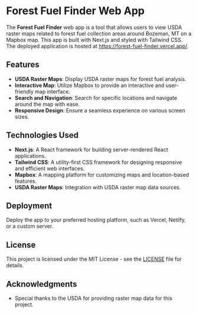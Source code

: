# Forest Fuel Finder Web App

The **Forest Fuel Finder** web app is a tool that allows users to view USDA raster maps related to forest fuel collection areas around Bozeman, MT on a Mapbox map. This app is built with Next.js and styled with Tailwind CSS. The deployed application is hosted at https://forest-fuel-finder.vercel.app/. 

## Features

- **USDA Raster Maps**: Display USDA raster maps for forest fuel analysis.
- **Interactive Map**: Utilize Mapbox to provide an interactive and user-friendly map interface.
- **Search and Navigation**: Search for specific locations and navigate around the map with ease.
- **Responsive Design**: Ensure a seamless experience on various screen sizes.

## Technologies Used

- **Next.js**: A React framework for building server-rendered React applications.
- **Tailwind CSS**: A utility-first CSS framework for designing responsive and efficient web interfaces.
- **Mapbox**: A mapping platform for customizing maps and location-based features.
- **USDA Raster Maps**: Integration with USDA raster map data sources.

## Deployment

Deploy the app to your preferred hosting platform, such as Vercel, Netlify, or a custom server.

## License

This project is licensed under the MIT License - see the [LICENSE](LICENSE) file for details.

## Acknowledgments

- Special thanks to the USDA for providing raster map data for this project.
